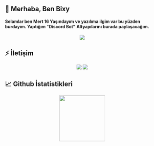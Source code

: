 
## 🎉 Merhaba, Ben Bixy
  <h4>
Selamlar ben Mert 16 Yaşındayım ve yazılıma ilgim var bu yüzden burdayım. Yaptığım "Discord Bot" Altyapılarını burada paylaşacağım.

</h4>
<div align="center">
<a[![Discord Presence](https://lanyard-profile-readme.vercel.app/api/409604555094097939)](https://discord.com/users/409604555094097939)</a>

</div>
</div>
<div align="center">
    <img src="https://komarev.com/ghpvc/?username=bixyjs&color=dc143c"/>
</div>

## ⚡ İletişim

<div align="center">
    <a href="https://discord.com/users/409604555094097939" target="_blank"><img src="https://shields.io/badge/Bixy-111111.svg?&style=for-the-badge&logo=discord&Color=white"></a>
    <a href="https://github.com/bixyjs" target="_blank"><img src="https://shields.io/badge/Bixy-111111.svg?&style=for-the-badge&logo=github&Color=white"></a></a>
</div>


## 📈 Github İstatistikleri

<div align="center">
    <img src="https://github-readme-stats.vercel.app/api?username=bixyjs&show_icons=true&theme=dark&hide_border=true" width="%100" height="150px">
</div>
